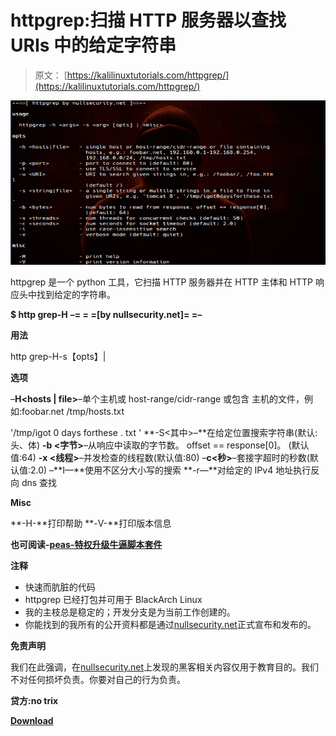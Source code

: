 # httpgrep:扫描 HTTP 服务器以查找 URIs 中的给定字符串

> 原文： [https://kalilinuxtutorials.com/httpgrep/](https://kalilinuxtutorials.com/httpgrep/)

[![httpgrep : Scans HTTP Servers To Find Given Strings In URIs](img/6283e0051c7ee4f3187505d8391815da.png "httpgrep : Scans HTTP Servers To Find Given Strings In URIs")](https://1.bp.blogspot.com/-Mg-YO_sc7pY/XqUCaOMYk9I/AAAAAAAAGEM/y36PkhK8-d4UDeOf0kxRMOpt0dDM2FQWQCLcBGAsYHQ/s1600/httpgrep%25281%2529.png)

httpgrep 是一个 python 工具，它扫描 HTTP 服务器并在 HTTP 主体和 HTTP 响应头中找到给定的字符串。

**$ http grep-H**
**–= = =[by nullsecurity.net]= =–**

**用法**

http grep-H-s【opts】|

**选项**

–**H<hosts | file>**–单个主机或 host-range/cidr-range 或包含
主机的文件，例如:foobar.net /tmp/hosts.txt

'/tmp/igot 0 days forthese . txt '
**-S<其中>–**在给定位置搜索字符串(默认:头、体)
**-b <字节>**–从响应中读取的字节数。 offset == response[0]。
(默认值:64)
**-x <线程>**–并发检查的线程数(默认值:80)
–**c<秒>**–套接字超时的秒数(默认值:2.0)
–**I—**使用不区分大小写的搜索
**-r—**对给定的 IPv4 地址执行反向 dns 查找

**Misc**

**-H-**打印帮助
**-V-**打印版本信息

**也可阅读-[peas-特权升级牛逼脚本套件](https://kalilinuxtutorials.com/peass/)**

**注释**

*   快速而肮脏的代码
*   httpgrep 已经打包并可用于 BlackArch Linux
*   我的主枝总是稳定的；开发分支是为当前工作创建的。
*   你能找到的我所有的公开资料都是通过[nullsecurity.net](https://www.nullsecurity.net)正式宣布和发布的。

**免责声明**

我们在此强调，在[nullsecurity.net](http://nullsecurity.net)上发现的黑客相关内容仅用于教育目的。我们不对任何损坏负责。你要对自己的行为负责。

**贷方:no trix**

[**Download**](https://github.com/noptrix/httpgrep)